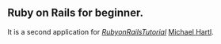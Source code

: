 ## Ruby on Rails for beginner.
It is a second application for
[*RubyonRailsTutorial*](http://www.railstutorial.org/)
[Michael Hartl](http://www.michaelhartl.com/).
